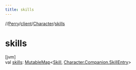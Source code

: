 ```yaml
---
title: skills
---
```

//[Perry](../../../index.html)/[client](../index.html)/[Character](index.html)/[skills](skills.html)



# skills



[jvm]\
val [skills](skills.html): [MutableMap](https://kotlinlang.org/api/latest/jvm/stdlib/kotlin.collections/-mutable-map/index.html)&lt;[Skill](../-skill/index.html), [Character.Companion.SkillEntry](-companion/-skill-entry/index.html)&gt;




